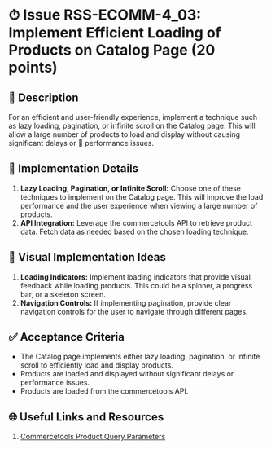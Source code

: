 # ⏱ Issue RSS-ECOMM-4_03: Implement Efficient Loading of Products on Catalog Page (20 points)

## 📝 Description

For an efficient and user-friendly experience, implement a technique such as lazy loading, pagination, or infinite scroll on the Catalog page. This will allow a large number of products to load and display without causing significant delays or 🚀 performance issues.

## 🔨 Implementation Details

1. **Lazy Loading, Pagination, or Infinite Scroll:** Choose one of these techniques to implement on the Catalog page. This will improve the load performance and the user experience when viewing a large number of products.
2. **API Integration:** Leverage the commercetools API to retrieve product data. Fetch data as needed based on the chosen loading technique.

## 🎨 Visual Implementation Ideas

1. **Loading Indicators:** Implement loading indicators that provide visual feedback while loading products. This could be a spinner, a progress bar, or a skeleton screen.
2. **Navigation Controls:** If implementing pagination, provide clear navigation controls for the user to navigate through different pages.

## ✅ Acceptance Criteria

- The Catalog page implements either lazy loading, pagination, or infinite scroll to efficiently load and display products.
- Products are loaded and displayed without significant delays or performance issues.
- Products are loaded from the commercetools API.

## 🌐 Useful Links and Resources

1. [Commercetools Product Query Parameters](https://docs.commercetools.com/api/projects/products-search#query-parameters)

